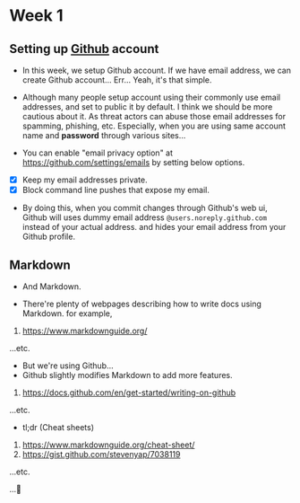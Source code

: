 # Week 1

## Setting up [Github](https://github.com) account

* In this week, we setup Github account.
  If we have email address, we can create Github account...
  Err... Yeah, it's that simple.

* Although many people setup account using their commonly use email addresses,
  and set to public it by default.
  I think we should be more cautious about it.
  As threat actors can abuse those email addresses for spamming, phishing, etc.
  Especially, when you are using same account name and <B>password</B> through various sites...

* You can enable "email privacy option" at https://github.com/settings/emails
  by setting below options.

- [x] Keep my email addresses private.
- [x] Block command line pushes that expose my email.

* By doing this, when you commit changes through Github's web ui,
  Github will uses dummy email address `@users.noreply.github.com`
  instead of your actual address.
  and hides your email address from your Github profile.

## Markdown

* And Markdown.

* There're plenty of webpages describing how to write docs using Markdown.
  for example,

1. https://www.markdownguide.org/

...etc.

* But we're using Github...
* Github slightly modifies Markdown to add more features.

1. https://docs.github.com/en/get-started/writing-on-github

...etc.

* tl;dr (Cheat sheets)

1. https://www.markdownguide.org/cheat-sheet/
2. https://gist.github.com/stevenyap/7038119

...etc.

...:rocket:
